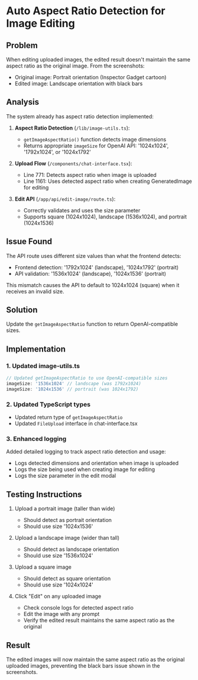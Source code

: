 # Auto Aspect Ratio Detection for Image Editing

## Problem
When editing uploaded images, the edited result doesn't maintain the same aspect ratio as the original image. From the screenshots:
- Original image: Portrait orientation (Inspector Gadget cartoon)
- Edited image: Landscape orientation with black bars

## Analysis

The system already has aspect ratio detection implemented:

1. **Aspect Ratio Detection** (`/lib/image-utils.ts`):
   - `getImageAspectRatio()` function detects image dimensions
   - Returns appropriate `imageSize` for OpenAI API: '1024x1024', '1792x1024', or '1024x1792'

2. **Upload Flow** (`/components/chat-interface.tsx`):
   - Line 771: Detects aspect ratio when image is uploaded
   - Line 1161: Uses detected aspect ratio when creating GeneratedImage for editing

3. **Edit API** (`/app/api/edit-image/route.ts`):
   - Correctly validates and uses the size parameter
   - Supports square (1024x1024), landscape (1536x1024), and portrait (1024x1536)

## Issue Found

The API route uses different size values than what the frontend detects:
- Frontend detection: '1792x1024' (landscape), '1024x1792' (portrait)
- API validation: '1536x1024' (landscape), '1024x1536' (portrait)

This mismatch causes the API to default to 1024x1024 (square) when it receives an invalid size.

## Solution

Update the `getImageAspectRatio` function to return OpenAI-compatible sizes.

## Implementation

### 1. Updated image-utils.ts
```typescript
// Updated getImageAspectRatio to use OpenAI-compatible sizes
imageSize: '1536x1024' // landscape (was 1792x1024)
imageSize: '1024x1536' // portrait (was 1024x1792)
```

### 2. Updated TypeScript types
- Updated return type of `getImageAspectRatio`
- Updated `FileUpload` interface in chat-interface.tsx

### 3. Enhanced logging
Added detailed logging to track aspect ratio detection and usage:
- Logs detected dimensions and orientation when image is uploaded
- Logs the size being used when creating image for editing
- Logs the size parameter in the edit modal

## Testing Instructions

1. Upload a portrait image (taller than wide)
   - Should detect as portrait orientation
   - Should use size '1024x1536'
   
2. Upload a landscape image (wider than tall)
   - Should detect as landscape orientation
   - Should use size '1536x1024'
   
3. Upload a square image
   - Should detect as square orientation
   - Should use size '1024x1024'

4. Click "Edit" on any uploaded image
   - Check console logs for detected aspect ratio
   - Edit the image with any prompt
   - Verify the edited result maintains the same aspect ratio as the original

## Result

The edited images will now maintain the same aspect ratio as the original uploaded images, preventing the black bars issue shown in the screenshots.